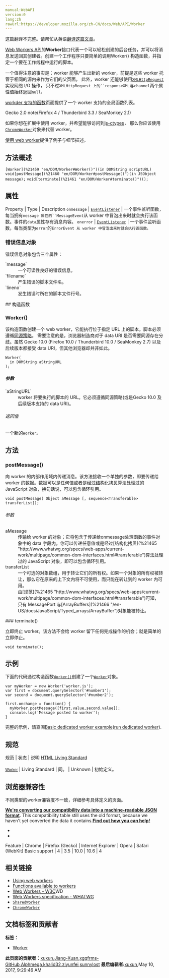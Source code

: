```yaml
---
manual:WebAPI
version:0
lang:zh
rawUrl:https://developer.mozilla.org/zh-CN/docs/Web/API/Worker
---
```




这篇翻译不完整。请帮忙从英语[翻译这篇文章](%21452 "")。






[Web Workers API](%4334 "")的**Worker**接口代表一个可以轻松创建的后台任务，并可以将消息发送回其创建者。创建一个工作程序只要简单的调用Worker() 构造函数，并指定一个要在工作线程中运行的脚本。



一个值得注意的事实是：worker 能够产生出新的 worker，前提是这些 worker 托管于相同的源内来作为它们的父页面。 此外，worker 还能够使用[`XMLHttpRequest`](%21455 "En/XMLHttpRequest")实现网络 I/O 操作， 只不过`XMLHttpRequest 上的``responseXML`与`channel`两个属性值始终返回`null。`



[workder 支持的函数](%21457 "En/DOM/Worker/Functions available to workers")页面提供了一个 worker 支持的全局函数列表。

Gecko 2.0 note(Firefox 4 / Thunderbird 3.3 / SeaMonkey 2.1)



如果你想在扩展中使用 worker，并希望能够访问到[js-ctypes](%4846 "en/js-ctypes")， 那么你应该使用[`ChromeWorker`](%2610 "此页面仍未被本地化, 期待您的翻译!")对象来代替 worker。




[使用 web worker](%4853 "en/Using DOM workers")提供了例子与细节描述。


## 方法概述<a name="方法概述"></a>
`[Worker](%21459 "en/DOM/Worker#Worker()")(in DOMString scriptURL)` 
`void[postMessage](%21460 "en/DOM/Worker#postMessage()")(in JSObject message);` 
`void[terminate](%21461 "en/DOM/Worker#terminate()")();` 


## 属性<a name="属性"></a>
Property | Type | Description 
`onmessage` | [`EventListener`](%2694 "当EventListener 所注册的事件发生的时候，该方法会被调用。") | 一个事件监听函数，每当拥有`message 属性的``MessageEvent`从 worker 中冒泡出来时就会执行该函数。事件的`data`属性存有消息内容。 
`onerror` | [`EventListener`](%2694 "当EventListener 所注册的事件发生的时候，该方法会被调用。") | 一个事件监听函数，每当类型为`error`的`ErrorEvent 从 worker 中冒泡出来时就会执行该函数。` 


### 错误信息对象<a name="错误信息对象"></a>


错误信息对象包含三个属性：

<dl></dl><dl><dt id=''>`message`</dt><dd>一个可读性良好的错误信息。</dd><dt id=''>`filename`</dt><dd>产生错误的脚本文件名。</dd><dt id=''>`lineno`</dt><dd>发生错误时所在的脚本文件行号。</dd></dl>
## 构造函数<a name="构造函数"></a>

### Worker()<a name="Worker()"></a>


该构造函数创建一个 web worker，它能执行位于指定 URL 上的脚本。脚本必须遵循[同源策略](%21464 "Same origin policy for JavaScript")。 需要注意的是，浏览器制造商对于 data URI 是否需要同源存在分歧。虽然 Gecko 10.0 (Firefox 10.0 / Thunderbird 10.0 / SeaMonkey 2.7) 以及后续版本都接受 data URI，但其他浏览器却并非如此。


```
Worker(
  in DOMString aStringURL
);
```

##### 参数<a name="参数"></a>
<dl><dt id=''>`aStringURL`</dt><dd>worker 将要执行的脚本的 URL。它必须遵循同源策略(或是Gecko 10.0 及后续版本支持的 data URI)。</dd></dl><h6>返回值</h6>

一个新的`Worker。`


## 方法<a name="方法"></a>

### postMessage()<a name="postMessage()"></a>


向 worker 的内部作用域内传递消息。该方法接收一个单独的参数，即要传递给 worker 的数据。数据可以是任何值或者是经过[结构化拷贝](%21465 "http://www.whatwg.org/specs/web-apps/current-work/multipage/common-dom-interfaces.html#transferable")算法处理过的 JavaScript 对象，换句话说，可以包含循环引用。


```
void postMessage( Object aMessage [, sequence<Transferable> transferList]);
```
<h6>参数</h6><dl><dt id=''>aMessage</dt><dd>传输给 worker 的对象；它将包含于传递给onmessage处理函数的事件对象中的 data 字段内。你可以传递任意值或是经过[结构化拷贝](%21465 "http://www.whatwg.org/specs/web-apps/current-work/multipage/common-dom-interfaces.html#transferable")算法处理过的 JavaScript 对象，即可以包含循环引用。</dd><dt id=''>transferList</dt><dd>一个可选的对象数组，用于转让它们的所有权。如果一个对象的所有权被转让，那么它在原来的上下文内将不可使用，而只能在转让到的 worker 内可用。</dd><dd>由[规范](%21465 "http://www.whatwg.org/specs/web-apps/current-work/multipage/common-dom-interfaces.html#transferable")可知， 只有 MessagePort 与[ArrayBuffers](%21466 "/en-US/docs/JavaScript/Typed_arrays/ArrayBuffer")对象能被转让。</dd></dl>
### terminate()<a name="terminate()"></a>


立即终止 worker。该方法不会给 worker 留下任何完成操作的机会；就是简单的立即停止。


```
void terminate();
```

## 示例<a name="示例"></a>


下面的代码通过构造函数[`Worker()`](%3386 "Worker() 构造函数创建一个 Worker 对象，该对象执行指定的URL脚本。这个脚本必须遵守 同源策略 。")创建了一个[`Worker`](%3314 "Web Workers API 的 Worker 接口代表一个可以轻松创建的后台任务，并可以将消息发送回其创建者。创建一个工作程序只要简单的调用Worker() 构造函数，并指定一个要在工作线程中运行的脚本。")对象。


```
var myWorker = new Worker('worker.js');
var first = document.querySelector('#number1');
var second = document.querySelector('#number2');

first.onchange = function() {
  myWorker.postMessage([first.value,second.value]);
  console.log('Message posted to worker');
}
```


完整的示例，请查阅[Basic dedicated worker example](%3387 "")([run dedicated worker](%3388 "")).


## 规范<a name="规范"></a>
规范 | 状态 | 说明 
[HTML Living Standard<br></br><small>Worker</small>](%21469 "") | Living Standard | 同。 
 | Unknown | 初始定义。 


## 浏览器兼容性<a name="浏览器兼容性"></a>


不同类型的worker兼容度不一致，详细参考具体定义的页面。



**[We&#39;re converting our compatibility data into a machine-readable JSON format](%3344 "")**. This compatibility table still uses the old format, because we haven&#39;t yet converted the data it contains.**[Find out how you can help!](%3392 "")**


* 
* 
Feature | Chrome | Firefox (Gecko) | Internet Explorer | Opera | Safari (WebKit) 
Basic support | 4 | 3.5 | 10.0 | 10.6 | 4 




## 相关链接<a name="相关链接"></a>

* [Using web workers](%4853 "en/Using DOM workers")
* [Functions available to workers](%21457 "https://developer.mozilla.org/En/DOM/Worker/Functions_available_to_workers")
* [Web Workers - W3C](%21475 "")WD
* [Web Workers specification - WHATWG](%4855 "http://www.whatwg.org/specs/web-workers/current-work/")
* [`SharedWorker`](%3208 "Inherits properties from its parent, EventTarget, and implements properties from AbstractWorker.")
* [`ChromeWorker`](%2610 "此页面仍未被本地化, 期待您的翻译!")



## 文档标签和贡献者
**标签：**
* [Worker](%18578 "")

**此页面的贡献者：**[xuxun](%21476 ""),[Jiang-Xuan](%3687 ""),[xgqfrms-GitHub](%57 ""),[Alphmega](%3396 ""),[khalid32](%10688 ""),[ziyunfei](%61 ""),[sunnylost](%21477 "")
**最后编辑者:**[xuxun](%21476 ""),<time>May 10, 2017, 9:29:46 AM</time>


